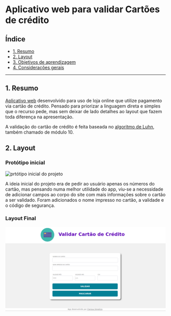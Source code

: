 # Aplicativo web para validar Cartões de crédito

## Índice

* [1. Resumo ](#1-Resumo)
* [2. Layout](#2-Layout)
* [3. Objetivos de aprendizagem](#3-objetivos-de-aprendizagem)
* [4. Considerações gerais](#4-consideracoes-gerais)


***
## 1. Resumo

[Aplicativo web](https://clasimplicio.github.io/SAP008-card-validation/) desenvolvido para uso de loja online que utilize pagamento via cartão de crédito. Pensado para priorizar a linguagem direta e simples que o recurso pede, mas sem deixar de lado detalhes ao layout que fazem toda diferença na apresentação.

A validação do cartão de crédito é feita baseada no [algoritmo de Luhn](https://en.wikipedia.org/wiki/Luhn_algorithm), também
chamado de módulo 10.



## 2. Layout

### Protótipo inicial 

![prtótipo inicial do projeto](protótipo-cardvalidation.jpg)


A ideia inicial do projeto era de pedir ao usuário apenas os números do cartão,  mas pensando numa melhor utilidade do app, viu-se a necessidade de adicionar campos ao corpo do site com mais informações sobre o cartão a ser validado. Foram adicionados o nome impresso no cartão, a validade e o código de segurança.


### Layout Final 
![imagem final do app](app-cardvalidation.png)




